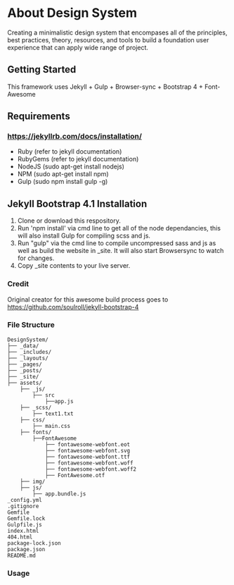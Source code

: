 # About Design System
Creating a minimalistic design system that encompases all of the principles, best practices, theory, resources, and tools to build a foundation user experience that can apply wide range of project.

## Getting Started
This framework uses Jekyll + Gulp + Browser-sync + Bootstrap 4 + Font-Awesome

## Requirements
### https://jekyllrb.com/docs/installation/
- Ruby (refer to jekyll documentation)
- RubyGems (refer to jekyll documentation)
- NodeJS (sudo apt-get install nodejs)
- NPM (sudo apt-get install npm)
- Gulp (sudo npm install gulp -g)

## Jekyll Bootstrap 4.1 Installation
1. Clone or download this respository.
2. Run 'npm install' via cmd line to get all of the node dependancies, this will also install Gulp for compiling scss and js.
3. Run "gulp" via the cmd line to compile uncompressed sass and js as well as build the website in _site. It will also start Browsersync to watch for changes.
4. Copy _site contents to your live server.

### Credit
Original creator for this awesome build process goes to https://github.com/soulroll/jekyll-bootstrap-4

### File Structure
```
DesignSystem/
├── _data/
├── _includes/
├── _layouts/
├── _pages/
├── _posts/
├── _site/
├── assets/
	├── _js/
		├── src
            ├──app.js
	├── _scss/
		├── text1.txt
	├── css/
		├── main.css
	├── fonts/
        ├──FontAwesome
            ├── fontawesome-webfont.eot
            ├── fontawesome-webfont.svg
            ├── fontawesome-webfont.ttf
            ├── fontawesome-webfont.woff
            ├── fontawesome-webfont.woff2
            ├── FontAwesome.otf
    ├── img/
	├── js/
		├── app.bundle.js
_config.yml
.gitignore
Gemfile
Gemfile.lock
Gulpfile.js
index.html
404.html
package-lock.json
package.json
README.md
```

### Usage
